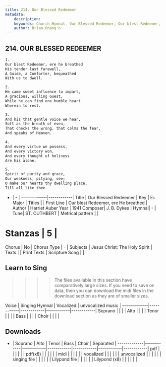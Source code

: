 ```yaml
---
title: 214. Our Blessed Redeemer
metadata:
    description: 
    keywords: Church Hymnal, Our Blessed Redeemer, Our blest Redeemer, ere He breathed, 
    author: Brian Onang'o
---
```



## 214. OUR BLESSED REDEEMER

```txt
1.
Our blest Redeemer, ere he breathed 
His tender last farewell, 
A Guide, a Comforter, bequeathed 
With us to dwell. 

2.
He came sweet influence to impart, 
A gracious, willing Guest, 
While he can find one humble heart 
Wherein to rest. 

3.
And his that gentle voice we hear, 
Soft as the breath of even, 
That checks the wrong, that calms the fear, 
And speaks of Heaven. 

4.
And every virtue we possess, 
And every victory won, 
And every thought of holiness 
Are his alone. 

5.
Spirit of purity and grace, 
Our weakness, pitying, see; 
O make our hearts thy dwelling place, 
Till all like thee.

```

- |   -  |
-------------|------------|
Title | Our Blessed Redeemer |
Key | E♭ Major |
Titles |  |
First Line | Our blest Redeemer, ere He breathed |
Author | Harriet Auber
Year | 1941
Composer| J. B. Dykes |
Hymnal|  - |
Tune| ST. CUTHBERT |
Metrical pattern | |
# Stanzas | 5 |
Chorus | No |
Chorus Type | - |
Subjects | Jesus Christ: The Holy Spirit |
Texts |  |
Print Texts | 
Scripture Song |  |
  
## Learn to Sing

>>>> The files available in this section have comparatively large sizes. If you need to save on data, then you can download the midi files in the download section as they are of smaller sizes.

Voice |  Singing Hymnal | Vocalized | unvocalized music |
-------------|------------|------------|------------|------------|
Soprano | | | |
Alto | | | |
Tenor | | | |
Bass | | | |
Choir | | | |

## Downloads

- |  Soprano | Alto | Tenor | Bass | Choir | Separated |
-------------|------------|------------|------------|------------|------------|------------|
pdf | | | | | |
pdf(x8) | | | | | |
midi | | | | | |
vocalized | | | | | |
unvocalized | | | | | |
singing file | | | | | |
Lilypond file | | | | | |
Lilypond (x8) | | | | | |
  